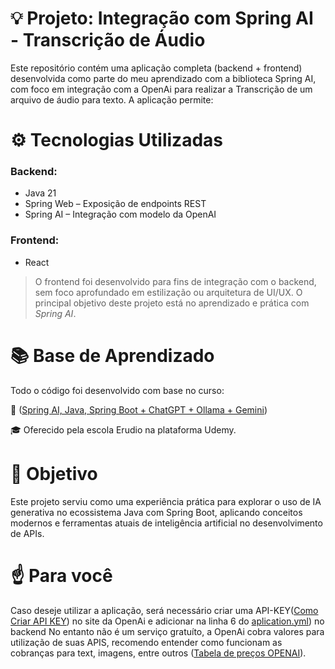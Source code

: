 # 💡 Projeto: Integração com Spring AI - Transcrição de Áudio
Este repositório contém uma aplicação completa (backend + frontend) desenvolvida como parte do meu aprendizado com a biblioteca Spring AI, com foco em integração com a OpenAi para realizar a Transcrição de um arquivo de áudio para texto. A aplicação permite:

# ⚙️ Tecnologias Utilizadas
### Backend:
  - Java 21
  - Spring Web – Exposição de endpoints REST
  - Spring AI – Integração com modelo da OpenAI

### Frontend:
  - React

> O frontend foi desenvolvido para fins de integração com o backend, sem foco aprofundado em estilização ou arquitetura de UI/UX. O principal objetivo deste projeto está no aprendizado e prática com *Spring AI*. 

# 📚 Base de Aprendizado
Todo o código foi desenvolvido com base no curso:

📘 ([Spring AI, Java, Spring Boot + ChatGPT + Ollama + Gemini](https://www.udemy.com/course/spring-ai-java-spring-boot-open-ai-chatgpt-ollama-deepseek-gemini-grok/learn/lecture/49086321#overview))

🎓 Oferecido pela escola Erudio na plataforma Udemy.

# 🚀 Objetivo
Este projeto serviu como uma experiência prática para explorar o uso de IA generativa no ecossistema Java com Spring Boot, aplicando conceitos modernos e ferramentas atuais de inteligência artificial no desenvolvimento de APIs.

# ☝  Para você
Caso deseje utilizar a aplicação, será necessário criar uma API-KEY([Como Criar API KEY](https://hub.asimov.academy/tutorial/como-gerar-uma-api-key-na-openai/#:~:text=Crie%20uma%20Nova%20API%20Key&text=Clique%20no%20bot%C3%A3o%20%E2%80%9CCreate%20new,em%20%E2%80%9CCreate%20secret%20key%E2%80%9D)) no site da OpenAi e adicionar na linha 6 do [aplication.yml](https://github.com/BrunoKayser/SpringAi-OpenAi/blob/main/api/spring-ai-erudio/src/main/resources/application.yml)) no backend 
No entanto não é um serviço gratuíto, a OpenAi cobra valores para utilização de suas APIS, recomendo entender como funcionam as cobranças para text, imagens, entre outros ([Tabela de preços OPENAI](https://openai.com/api/pricing/)).
